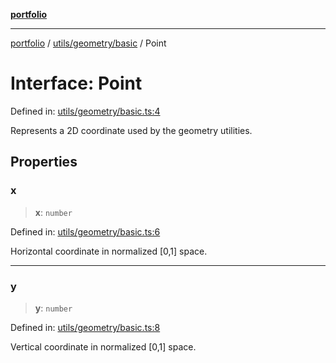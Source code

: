 [**portfolio**](../../../../README.md)

***

[portfolio](../../../../modules.md) / [utils/geometry/basic](../README.md) / Point

# Interface: Point

Defined in: [utils/geometry/basic.ts:4](https://github.com/tnorlund/Portfolio/blob/4bd07f7792186d5f517b333ce68a15ed294a40b6/portfolio/utils/geometry/basic.ts#L4)

Represents a 2D coordinate used by the geometry utilities.

## Properties

### x

> **x**: `number`

Defined in: [utils/geometry/basic.ts:6](https://github.com/tnorlund/Portfolio/blob/4bd07f7792186d5f517b333ce68a15ed294a40b6/portfolio/utils/geometry/basic.ts#L6)

Horizontal coordinate in normalized [0,1] space.

***

### y

> **y**: `number`

Defined in: [utils/geometry/basic.ts:8](https://github.com/tnorlund/Portfolio/blob/4bd07f7792186d5f517b333ce68a15ed294a40b6/portfolio/utils/geometry/basic.ts#L8)

Vertical coordinate in normalized [0,1] space.
